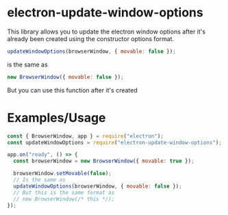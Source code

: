 # electron-update-window-options

This library allows you to update the electron window options after it's already been created using the constructor options format.

```js
updateWindowOptions(browserWindow, { movable: false });
```

is the same as

```js
new BrowserWindow({ movable: false });
```

But you can use this function after it's created

# Examples/Usage

```js
const { BrowserWindow, app } = require("electron");
const updateWindowOptions = require("electron-update-window-options");

app.on("ready", () => {
  const browserWindow = new BrowserWindow({ movable: true });

  browserWindow.setMovable(false);
  // Is the same as
  updateWindowOptions(browserWindow, { movable: false });
  // But this is the same format as
  // new BrowserWindow(/* this */);
});
```

